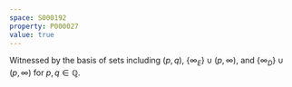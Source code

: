 ```yaml
---
space: S000192
property: P000027
value: true
---
```


Witnessed by the basis of sets including
$(p,q)$, $\{\infty_E\}\cup(p,\infty)$, and
$\{\infty_D\}\cup(p,\infty)$ for $p,q\in\mathbb Q$.
